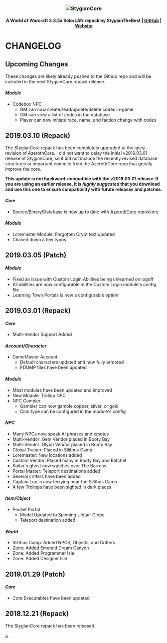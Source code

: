 ### <p align="center">![StygianCore](https://stygianthebest.github.io/assets/img/logo/world_of_stygiancore.png "StygianCore")</p>

#### <p align="center"> A World of Warcraft 3.3.5a Solo/LAN repack by StygianTheBest | [GitHub](https://github.com/StygianTheBest) | [Website](http://stygianthebest.github.io)</p>

# CHANGELOG

## Upcoming Changes

These changes are likely already pushed to the Github repo and will be included in the next StygianCore repack release.

#### _Module_

- Codebox NPC
  - GM can now create/read/update/delete codes in-game
  - GM can view a list of codes in the database
  - Player can now initiate race, name, and faction change with codes

## 2019.03.10 (Repack)

The StygianCore repack has been completely upgraded to the latest revision of AzerothCore. I did not want to delay the initial v2019.03.01 release of StygianCore, so it did not include the recently revised database structures or important commits from the AzerothCore repo that greatly improve the core.

**This update is not backward-compatible with the v2019.03.01 release. If you are using an earlier release, it is _highly suggested_ that you download and use this one to ensure compatibility with future releases and patches.**

#### _Core_

- Source/Binary/Database is now up to date with [AzerothCore](http://www.azerothcore.org/) repository

#### _Module_

- Loremaster Module: Forgotten Crypt text updated
- Chased down a few typos

## 2019.03.05 (Patch)

#### _Module_

- Fixed an issue with Custom Login Abilities being unlearned on logoff
- All abilities are now configurable in the Custom Login module's config file
- Learning Town Portals is now a configurable option

## 2019.03.01 (Repack)

#### _Core_

- Multi-Vendor Support Added

#### _Account/Character_

- GameMaster Account
  - Default characters updated and now fully armored
  - PDUMP files have been updated

#### _Module_

- Most modules have been updated and improved
- New Module: Trollop NPC
- NPC Gambler
  - Gambler can now gamble copper, silver, or gold
  - Coin type can be configured in the module's config

#### _NPC_

- Many NPCs now speak AI phrases and emotes
- Multi-Vendor: Gem Vendor placed in Booty Bay
- Multi-Vendor: Glyph Vendor placed in Booty Bay
- Global Trainer: Placed in Silithus Camp
- Loremaster: New locations added
- Custom Vendor: Placed many in Booty Bay and Ratchet
- Koiter's ghost now watches over The Barrens
- Portal Master: Teleport destinations added
- Several critters have been added
- Captain Lou is now ferrying near the Silithus Camp
- A few Trollops have been sighted in dark places

#### _Item/Object_

- Pocket Portal
  - Model Updated to Spinning Ulduar Globe
  - Teleport destination added

#### _World_

- Silithus Camp: Added NPCS, Objects, and Critters
- Zone: Added Emerald Dream Canyon
- Zone: Added Programmer Isle
- Zone: Added Designer Isle

## 2019.01.29 (Patch)

#### _Core_

- Core Executables have been updated

## 2018.12.21 (Repack)

The StygianCore repack has been released.

[:top:](https://github.com/StygianTheBest/StygianCore/blob/master/CHANGELOG.md#changelog)